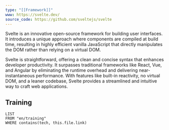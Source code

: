 ```yaml
---
type: "[[Framework]]"
www: https://svelte.dev/
source_code: https://github.com/sveltejs/svelte
---
```

Svelte is an innovative open-source framework for building user interfaces. It introduces a unique approach where components are compiled at build time, resulting in highly efficient vanilla JavaScript that directly manipulates the DOM rather than relying on a virtual DOM.

Svelte is straightforward, offering a clean and concise syntax that enhances developer productivity. It surpasses traditional frameworks like React, Vue, and Angular by eliminating the runtime overhead and delivering near-instantaneous performance. With features like built-in reactivity, no virtual DOM, and a leaner codebase, Svelte provides a streamlined and intuitive way to craft web applications.

## Training
```dataview
LIST 
FROM "en/training"
WHERE contains(tech, this.file.link)
```

